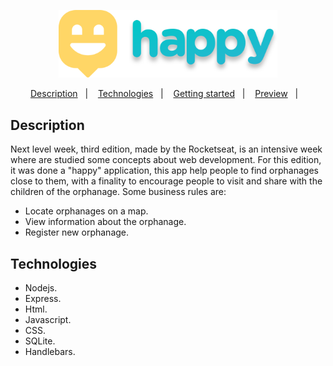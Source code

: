 <p align="center">
  <img src="./happy/public/images/logo-readme.svg" width=350px />
</p>

<p align="center">
    <a href="#-description">Description</a>&nbsp;&nbsp;&nbsp;|&nbsp;&nbsp;&nbsp;
    <a href="#-technologies">Technologies</a>&nbsp;&nbsp;&nbsp;|&nbsp;&nbsp;&nbsp;
    <a href="#-getting-started">Getting started</a>&nbsp;&nbsp;&nbsp;|&nbsp;&nbsp;&nbsp;
    <a href="#-preview">Preview</a>&nbsp;&nbsp;&nbsp;|&nbsp;&nbsp;&nbsp;
</p>


## Description
Next level week, third edition, made by the Rocketseat, is an intensive week where are studied some concepts about web development. For this edition, it was done a "happy" application, this app help people to find orphanages close to them, with a finality to encourage people to visit and share with the children of the orphanage. 
Some business rules are: 
- Locate orphanages on a map.
- View information about the orphanage.
- Register new orphanage.

## Technologies
- Nodejs.
- Express.
- Html.
- Javascript.
- CSS.
- SQLite.
- Handlebars.
